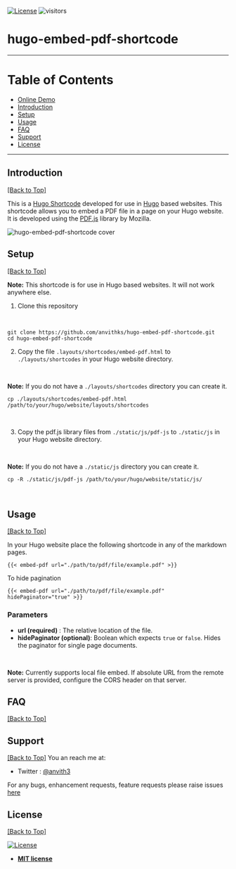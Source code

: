 [![License](http://img.shields.io/:license-mit-blue.svg?style=flat-square)](http://badges.mit-license.org) ![visitors](https://visitor-badge.glitch.me/badge?page_id=anvithks.hugo-embed-pdf-shortcode)
# hugo-embed-pdf-shortcode  
---  
# Table of Contents  

* [Online Demo](https://hugo-embed-pdf.netlify.app/)
* [Introduction](#introduction)
* [Setup](#setup)  
* [Usage](#usage)  
* [FAQ](#faq)  
* [Support](#support)  
* [License](#license)  

---

## Introduction  
[\[Back to Top\]](#table-of-contents)

This is a [Hugo Shortcode](https://gohugo.io/extras/shortcodes/) developed for use in [Hugo](https://gohugo.io/) based websites. This shortcode allows you to embed a PDF file in a page on your Hugo website. It is developed using the [PDF.js](https://mozilla.github.io/pdf.js/) library by Mozilla.

![hugo-embed-pdf-shortcode cover](https://github.com/anvithks/hugo-embed-pdf-shortcode/blob/master/hugo-embed-pdf-cover.png)

## Setup  
[\[Back to Top\]](#table-of-contents)

**Note:**  This shortcode is for use in Hugo based websites. It will not work anywhere else. 

1. Clone this repository
<br />

```shell
git clone https://github.com/anvithks/hugo-embed-pdf-shortcode.git
cd hugo-embed-pdf-shortcode
```

2. Copy the file `.layouts/shortcodes/embed-pdf.html` to  `./layouts/shortcodes` in your Hugo website directory.  
<br />

**Note:** If you do not have a `./layouts/shortcodes` directory you can create it.  

```shell
cp ./layouts/shortcodes/embed-pdf.html /path/to/your/hugo/website/layouts/shortcodes
```  
<br />

3. Copy the pdf.js library files from `./static/js/pdf-js` to `./static/js` in your Hugo website directory.  
<br />

**Note:** If you do not have a `./static/js` directory you can create it.  

```shell
cp -R ./static/js/pdf-js /path/to/your/hugo/website/static/js/
```  
<br />

## Usage  
[\[Back to Top\]](#table-of-contents)

In your Hugo website place the following shortcode in any of the markdown pages. 
```
{{< embed-pdf url="./path/to/pdf/file/example.pdf" >}}

```

To hide pagination
```
{{< embed-pdf url="./path/to/pdf/file/example.pdf" hidePaginator="true" >}}
```

### Parameters
- **url (required)** : The relative location of the file.  
- **hidePaginator (optional)**: Boolean which expects `true` or `false`. Hides the paginator for single page documents. 
<br />

**Note:** Currently supports local file embed. If absolute URL from the remote server is provided, configure the CORS header on that server.


## FAQ  
[\[Back to Top\]](#table-of-contents)

## Support  
[\[Back to Top\]](#table-of-contents)
You an reach me at:
- Twitter : [@anvith3](https://twitter.com/anvith3)

For any bugs, enhancement requests, feature requests please raise issues [here](https://github.com/anvithks/hugo-embed-pdf-shortcode/issues)


## License  
[\[Back to Top\]](#table-of-contents)

[![License](http://img.shields.io/:license-mit-blue.svg?style=flat-square)](http://badges.mit-license.org)

- **[MIT license](http://opensource.org/licenses/mit-license.php)**
